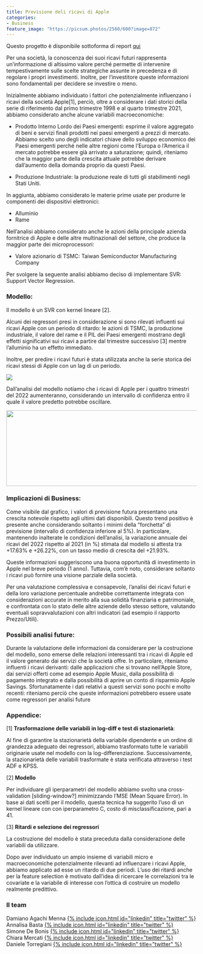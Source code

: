 ```yaml
---
title: Previsione deli ricavi di Apple
categories:
- Business
feature_image: "https://picsum.photos/2560/600?image=872"
---
```

Questo progetto è disponibile sottoforma di report [qui](https://github.com/SimoneDeBonis/Projects/raw/main/assets/reports/Ricavi%20Apple.pdf)


Per una società, la conoscenza dei suoi ricavi futuri rappresenta un’informazione di altissimo valore perché permette di intervenire tempestivamente sulle scelte strategiche assunte in precedenza e di regolare i propri investimenti. Inoltre, per l’investitore queste informazioni sono fondamentali per decidere se investire o meno. 

Inizialmente abbiamo individuato i fattori che potenzialmente influenzano i ricavi della società Apple[1], perciò, oltre a considerare i dati storici della serie di riferimento dal primo trimestre 1998 e al quarto trimestre 2021, abbiamo considerato anche alcune variabili macroeconomiche:  

- Prodotto Interno Lordo dei Paesi emergenti: esprime il valore aggregato di beni e servizi finali prodotti nei paesi emergenti a prezzi di mercato.  
Abbiamo scelto uno degli indicatori chiave dello sviluppo economico dei Paesi emergenti 	perché nelle altre regioni come l’Europa o l’America il mercato potrebbe essere già arrivato 	a saturazione; quindi, riteniamo che la maggior parte della crescita attuale potrebbe 		derivare dall’aumento della domanda proprio da questi Paesi. 

- Produzione Industriale: la produzione reale di tutti gli stabilimenti negli Stati Uniti.  

In aggiunta, abbiamo considerato le materie prime usate per produrre le componenti dei dispositivi elettronici: 

- Alluminio 
- Rame

Nell’analisi abbiamo considerato anche le azioni della principale azienda fornitrice di Apple e delle altre multinazionali del settore, che produce la maggior parte dei microprocessori: 

- Valore azionario di TSMC: Taiwan Semiconductor Manufacturing Company 

Per svolgere la seguente analisi abbiamo deciso di implementare SVR: Support Vector Regression.  

### Modello: 

Il modello è un SVR con kernel lineare [2].  

Alcuni dei regressori presi in considerazione si sono rilevati influenti sui ricavi Apple con un periodo di ritardo: le azioni di TSMC, la produzione industriale, il valore del rame e il PIL dei Paesi emergenti mostrano degli effetti significativi sui ricavi a partire dal trimestre successivo [3] mentre l’alluminio ha un effetto immediato. 

Inoltre, per predire i ricavi futuri è stata utilizzata anche la serie storica dei ricavi stessi di Apple con un lag di un periodo. 

![](https://github.com/SimoneDeBonis/Projects/raw/main/assets/reports/SVR1.png)

Dall’analisi del modello notiamo che i ricavi di Apple per i quattro trimestri del 2022 aumenteranno, considerando un intervallo di confidenza entro il quale il valore predetto potrebbe oscillare. 

<img src="https://github.com/SimoneDeBonis/Projects/raw/main/assets/reports/SVR2.png" width="600" height="200"/>

### Implicazioni di Business: 

Come visibile dal grafico, i valori di previsione futura presentano una crescita notevole rispetto agli ultimi dati disponibili. Questo trend positivo è presente anche considerando soltanto i minimi della “forchetta” di previsione (intervallo di confidenza inferiore al 5%). In particolare, mantenendo inalterate le condizioni dell’analisi, la variazione annuale dei ricavi del 2022 rispetto al 2021 (in %) stimata dal modello si attesta tra +17.63% e +26.22%, con un tasso medio di crescita del +21.93%. 

Queste informazioni suggeriscono una buona opportunità di investimento in Apple nel breve periodo (1 anno). Tuttavia, com’è noto, considerare soltanto i ricavi può fornire una visione parziale della società. 

Per una valutazione complessiva e consapevole, l’analisi dei ricavi futuri e della loro variazione percentuale andrebbe correttamente integrata con considerazioni accurate in merito alla sua solidità finanziaria e patrimoniale, e confrontata con lo stato delle altre aziende dello stesso settore, valutando eventuali sopravvalutazioni con altri indicatori (ad esempio il rapporto Prezzo/Utili).  

### Possibili analisi future: 

Durante la valutazione delle informazioni da considerare per la costruzione del modello, sono emerse delle relazioni interessanti tra i ricavi di Apple ed il valore generato dai servizi che la società offre. In particolare, riteniamo influenti i ricavi derivanti: dalle applicazioni che si trovano nell’Apple Store, dai servizi offerti come ad esempio Apple Music, dalla possibilità di pagamento integrato e dalla possibilità di aprire un conto di risparmio Apple Savings. Sfortunatamente i dati relativi a questi servizi sono pochi e molto recenti: riteniamo perciò che queste informazioni potrebbero essere usate come regressori per analisi future

### Appendice: 

[1] **Trasformazione delle variabili in log-diff e test di stazionarietà**:  

Al fine di garantire la stazionarietà della variabile dipendente e un ordine di grandezza adeguato dei regressori, abbiamo trasformato tutte le variabili originarie usate nel modello con la log-differenziazione. Successivamente, la stazionarietà delle variabili trasformate è stata verificata attraverso i test ADF e KPSS. 

[2] **Modello** 

Per individuare gli iperparametri del modello abbiamo svolto una cross-validation [sliding-window?] minimizzando l’MSE (Mean Square Error). In base ai dati scelti per il modello, questa tecnica ha suggerito l’uso di un kernel lineare con con iperparametro C, costo di misclassificazione, pari a 41. 

[3] **Ritardi e selezione dei regressori**

La costruzione del modello è stata preceduta dalla considerazione delle variabili da utilizzare. 

Dopo aver individuato un ampio insieme di variabili micro e macroeconomiche potenzialmente rilevanti ad influenzare i ricavi Apple, abbiamo applicato ad esse un ritardo di due periodi. L’uso dei ritardi anche per la feature selection è motivato dall’idea di ricercare le correlazioni tra le covariate e la variabile di interesse con l’ottica di costruire un modello realmente predittivo. 

### Il team

Damiano Agachi Menna [{% include icon.html id="linkedin" title="twitter" %}](https://www.linkedin.com/in/damiano-am/)  
Annalisa Basta [{% include icon.html id="linkedin" title="twitter" %}](https://www.linkedin.com/in/annalisabasta/)  
Simone De Bonis [{% include icon.html id="linkedin" title="twitter" %}](https://www.linkedin.com/in/SimoneDeBonis)  
Chiara Mercati [{% include icon.html id="linkedin" title="twitter" %}](https://www.linkedin.com/in/chiara-mercati-476b07275/)  
Daniele Torregiani [{% include icon.html id="linkedin" title="twitter" %}](https://www.linkedin.com/in/daniele-torregiani-369b54243/)  
